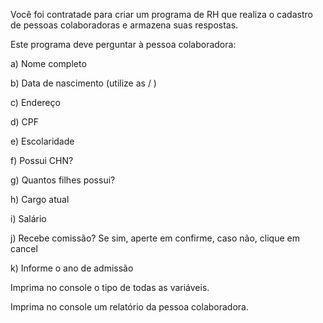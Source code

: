 Você foi contratade para criar um programa de RH que realiza o cadastro de pessoas colaboradoras e armazena suas respostas.

Este programa deve perguntar à pessoa colaboradora:

a) Nome completo

b) Data de nascimento (utilize as / )

c) Endereço

d) CPF

e) Escolaridade

f) Possui CHN?

g) Quantos filhes possui?

h) Cargo atual

i) Salário

j) Recebe comissão? Se sim, aperte em confirme, caso não, clique em cancel

k) Informe o ano de admissão


Imprima no console o tipo de todas as variáveis.

Imprima no console um relatório da pessoa colaboradora.